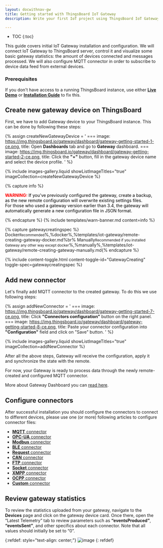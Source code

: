 ```yaml
---
layout: docwithnav-gw
title: Getting started with ThingsBoard IoT Gateway
description: Write your first IoT project using ThingsBoard IoT Gateway

---
```


* TOC
{:toc}

This guide covers initial IoT Gateway installation and configuration.
We will connect IoT Gateway to ThingsBoard server, control it and visualize some basic gateway statistics: the amount of devices connected and messages processed.
We will also configure MQTT connector in order to subscribe to device data feed from external devices.  


### Prerequisites

If you don't have access to a running ThingsBoard instance, use either [**Live Demo**](https://thingsboard.cloud/signup) or
[**Installation Guide**](/docs/user-guide/install/installation-options/) 
to fix this. 


## Create new gateway device on ThingsBoard

First, we have to add Gateway device to your ThingsBoard instance. This can be done by following these steps:

{% assign createNewGatewayDevice = '
    ===
        image: https://img.thingsboard.io/gateway/dashboard/gateway-getting-started-1-ce.png,
        title: Open **Dashboards** tab and go to **Gateway** dashboard.
    ===
        image: https://img.thingsboard.io/gateway/dashboard/gateway-getting-started-2-ce.png,
        title: Click the **"+"** button, fill in the gateway device name and select the device profile.
'
%}

{% include images-gallery.liquid showListImageTitles="true" imageCollection=createNewGatewayDevice %} 

{% capture info %}
<div>
  <p>
    <b style="color:red">WARNING:</b>
    <span style="color:black">If you've previously configured the gateway, create a backup, as the new remote configuration will overwrite existing settings files.  
    <br>For those who used a gateway version earlier than 3.4, the gateway will automatically generate a new configuration file in JSON format.</span>
  </p>
</div>
{% endcapture %}
{% include templates/warn-banner.md content=info %}

{% capture gatewaycreatingspec %}
Docker<small>Recommended</small>%,%docker%,%templates/iot-gateway/remote-creating-gateway-docker.md%br%
Manually<small>Recommended if you installed Gateway any other way except docker</small>%,%manually%,%templates/iot-gateway/remote-creating-gateway-manually.md{% endcapture %}

{% include content-toggle.html content-toggle-id="GatewayCreating" toggle-spec=gatewaycreatingspec %}

## Add new connector

Let's finally add MQTT connector to the created gateway. To do this we use following steps:

{% assign addNewConnector = '
    ===
        image: https://img.thingsboard.io/gateway/dashboard/gateway-getting-started-7-ce.png,
        title: Click **"Connectors configuration"** button on the right panel.
    ===
        image: https://img.thingsboard.io/gateway/dashboard/gateway-getting-started-8-ce.png,
        title: Paste your connector configuration into **"Configuration"** field and click on "Save" button.
'
%}

{% include images-gallery.liquid showListImageTitles="true" imageCollection=addNewConnector %} 

After all the above steps, Gateway will receive the configuration, apply it and synchronize the state with the remote.

For now, your Gateway is ready to process data through the newly remote-created and configured MQTT connector.

More about Gateway Dashboard you can [read here](/docs/iot-gateway/guides/how-to-enable-remote-configuration/).
 
## Configure connectors

After successful installation you should configure the connectors to connect to different devices, please use one (or more) following articles to configure connector files:  
 - [**MQTT** connector](/docs/iot-gateway/config/mqtt/)
 - [**OPC-UA** connector](/docs/iot-gateway/config/opc-ua/)
 - [**Modbus** connector](/docs/iot-gateway/config/modbus/)
 - [**BLE** connector](/docs/iot-gateway/config/ble/)
 - [**Request** connector](/docs/iot-gateway/config/request/)
 - [**CAN** connector](/docs/iot-gateway/config/can/)
 - [**FTP** connector](/docs/iot-gateway/config/ftp/)
 - [**Socket** connector](/docs/iot-gateway/config/socket/)
 - [**XMPP** connector](/docs/iot-gateway/config/xmpp/)
 - [**OCPP** connector](/docs/iot-gateway/config/ocpp/)
 - [**Custom** connector](/docs/iot-gateway/custom/)

## Review gateway statistics

To review the statistics uploaded from your gateway, navigate to the **Devices** page and click on the gateway device card. 
Once there, open the “Latest Telemetry” tab to review parameters such as **“eventsProduced”**, **“eventsSent”**, and other 
specifics about each connector.
Note that all values should initially be set to “0”.

{:refdef: style="text-align: center;"}
![image](https://img.thingsboard.io/gateway/review-gateway-statistics.png)
{: refdef}
